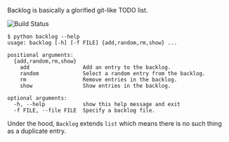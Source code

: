 Backlog is basically a glorified git-like TODO list.

![Build Status](https://codeship.com/projects/3c3bac90-ecbc-0132-3f37-1232bdb5f33c/status?branch=master)

```
$ python backlog --help
usage: backlog [-h] [-f FILE] {add,random,rm,show} ...

positional arguments:
  {add,random,rm,show}
    add                 Add an entry to the backlog.
    random              Select a random entry from the backlog.
    rm                  Remove entries in the backlog.
    show                Show entries in the backlog.

optional arguments:
  -h, --help            show this help message and exit
  -f FILE, --file FILE  Specify a backlog file.
```

Under the hood, `Backlog` extends `list` which means there is no such thing as a duplicate entry.
